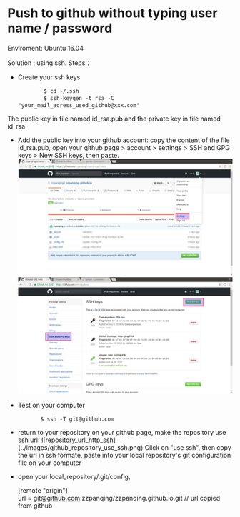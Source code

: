 # Push to github without typing user name / password

Enviroment: Ubuntu 16.04

Solution : using ssh.  Steps：
* Create your ssh keys 

              $ cd ~/.ssh
              $ ssh-keygen -t rsa -C "your_mail_adress_used_github@xxx.com"

The public key in file named id_rsa.pub and the private key in file named id_rsa

* Add the public key into your github account: copy the content of the file id_rsa.pub, open your github page > account > settings > SSH and GPG keys > New SSH keys, then paste.
![account](../images/github_account_setting.png)
![setting](../images/github_account_setting_SSH.png)

* Test on your computer

             $ ssh -T git@github.com 

* return to your repository on your github page, make the repository use ssh url: 
![repository_url_http_ssh] (../images/github_repository_use_ssh.png)
Click on "use ssh", then copy the url in ssh formate, paste into your local repository's git configuration file on your computer

* open your local_repository/.git/config,  
   
    [remote "origin"] 	   
       url = git@github.com:zzpanqing/zzpanqing.github.io.git // url copied from github
 



